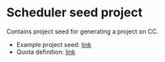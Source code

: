 # Scheduler seed project

Contains project seed for generating a project on CC.

- Example project seed: [link](https://github.com/sapcc/helm-charts/blob/master/openstack/domain-seeds/templates/domain-ccadmin-seed.yaml)
- Quota definition: [link](https://github.com/sapcc/limes/blob/master/docs/operators/config.md)
